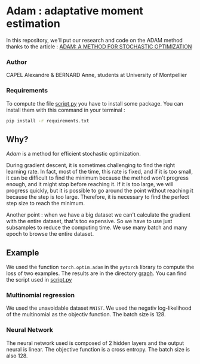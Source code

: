 # Adam : adaptative moment estimation

In this repository, we'll put our research and code on the ADAM method 
thanks to the article : [ADAM: A METHOD FOR STOCHASTIC 
OPTIMIZATION](https://browse.arxiv.org/pdf/1412.6980.pdf)

### Author
CAPEL Alexandre & BERNARD Anne, students at University of Montpellier

### Requirements 

To compute the file [script.py](script.py) you have to install some package. You can install them with this command in your terminal :
```bash
pip install -r requirements.txt
```


## Why?

*Adam* is a method for efficient stochastic optimization. 

During gradient descent, it is sometimes challenging to find the right learning rate. In fact, most of the time, this rate is fixed, and if it is too small, it can be difficult to find the minimum because the method won't progress enough, and it might stop before reaching it. If it is too large, we will progress quickly, but it is possible to go around the point without reaching it because the step is too large. Therefore, it is necessary to find the perfect step size to reach the minimum. 

Another point : when we have a big dataset we can't calculate the gradient with the entire dataset, that's too expensive. So we have to use just subsamples to reduce the computing time. We use many batch and many epoch to browse the entire dataset. 

## Example

We used the function `torch.optim.adam` in the `pytorch` library to compute the loss of two examples. The results are in the directory [graph](graph). You can find the script used in [script.py](script.py)

### Multinomial regression

We used the unavoidable dataset `MNIST`. We used the negativ log-likelihood of the multinomial as the objectiv function. The batch size is 128.

### Neural Network 

The neural network used is composed of 2 hidden layers and the output neural is linear. The objective function is a cross entropy. The batch size is also 128.

